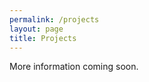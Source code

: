```yaml
---
permalink: /projects
layout: page
title: Projects
---
```


More information coming soon.


<!-- For the hackathon, four research questions have been pre-defined (see below). It is also possible to contribute with your own research question or problem space.
However, do keep in mind that it should be within a Svalbard context. Furthermore, the data needs to be available at least during the hackathon and preferably afterwards as well. 
The registration form allows for ranking the problem spaces according to interest, as well as uploading additional research questions.  

<br />
<br />

---



#### Glacier dynamic instabilities
##### Project created by Thomas V. Schuler, UiO    
Glacier evolution instabilities (surging) are governed predominantly by subglacial hydrology and basal friction. Due to these instabilities causing large mass redistribution in a short time, it is typically difficult to estimate glacier mass evolution with dominating instabilities as well as the contributions of these processes to the triggering of the instability. 4DM will be applied to estimate stress field changes at the glacier bed in the context of remotely sensed velocity fields, meltwater supply, surface and basal topography and other data. -->

<!-- <br />

---


#### Snow thickness spatio-temporal heterogeneity
##### Project created by Andreas Kääb, UiO  
What are the factors that contribute to variations in snow thickness? Factors such as runoff, evaporation, subsurface water, albedo, surface roughness and other climate forcing all play a role. 4DM will be used to separate primary controls on snow thickness variability using a combination of satellite and meteorological observations.

<br />

--- -->


<!-- #### Rock glacier and permafrost dynamics
##### Project created by Benjamin Robson, UiB  
Rock glaciers and permafrost represent a large uncertainty with regards to the world’s storage of water ice and carbon with Svalbard being no exception. The water content of rock glaciers and permafrost is poorly constrained because it is difficult to determine from remotely sensed data. It is likely that the creep/deformation of rock glaciers and permafrost is in some way linked to the ratio between water ice and soil/rocks in rock glaciers and permafrost. 4DM will help to unpack the spatial and temporal variations of the flow of these complex processes.

<br />

--- -->


<!-- #### Goal based mesh gridding for glacier mass balance modelling
##### Project created by Regine Hock, UiO   
4DM currently uses expert designed custom mesh grids for all applications. In many cases this is the right choice but for some applications it will be more effective and simpler to have a mesh that is automatically generated based on the relevant processes. Goal based mesh gridding is an attractive option as it converts the mesh generation problem into an optimization problem where mesh grid points are iteratively chosen in the context of data and the underlying statistical model. 4DM will be used to explore generating new mesh gridding techniques in the context of regional glacier mass balance modelling in Svalbard. -->


